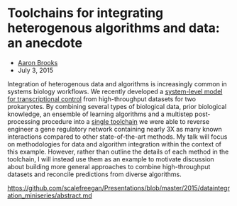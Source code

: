 # Toolchains for integrating heterogenous algorithms and data: an anecdote 

* [Aaron Brooks](http://aaronbrooks.info)
* July 3, 2015

Integration of heterogenous data and algorithms is increasingly common in systems biology workflows. We recently developed a [system-level model for transcriptional control](http://egrin2.systemsbiology.net/) from high-throughput datasets for two prokaryotes. By combining several types of biological data, prior biological knowledge, an ensemble of learning algorithms and a multistep post-processing procedure into a [single toolchain](http://nbviewer.ipython.org/github/baliga-lab/egrin2-tools/blob/master/doc/index.ipynb) we were able to reverse engineer a gene regulatory network containing nearly 3X as many known interactions compared to other state-of-the-art methods. My talk will focus on methodologies for data and algorithm integration within the context of this example. However, rather than outline the details of each method in the toolchain, I will instead use them as an example to motivate discussion about building more general approaches to combine high-throughput datasets and reconcile predictions from diverse algorithms. 

https://github.com/scalefreegan/Presentations/blob/master/2015/dataintegration_miniseries/abstract.md




